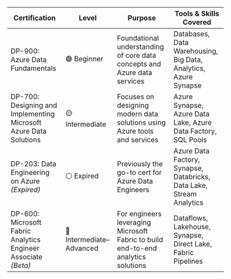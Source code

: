 | Certification                   | Level              | Purpose                                                                 | Tools & Skills Covered                                                 |
|--------------------------------|--------------------|-------------------------------------------------------------------------|------------------------------------------------------------------------|
| DP-900: Azure Data Fundamentals | 🟢 Beginner         | Foundational understanding of core data concepts and Azure data services | Databases, Data Warehousing, Big Data, Analytics, Azure Synapse        |
| DP-700: Designing and Implementing Microsoft Azure Data Solutions | 🟡 Intermediate       | Focuses on designing modern data solutions using Azure tools and services | Azure Synapse, Azure Data Lake, Azure Data Factory, SQL Pools          |
| DP-203: Data Engineering on Azure *(Expired)* | ⚪ Expired            | Previously the go-to cert for Azure Data Engineers                       | Azure Data Factory, Synapse, Databricks, Data Lake, Stream Analytics   |
| DP-600: Microsoft Fabric Analytics Engineer Associate *(Beta)* | 🔵 Intermediate–Advanced | For engineers leveraging Microsoft Fabric to build end-to-end analytics solutions | Dataflows, Lakehouse, Synapse, Direct Lake, Fabric Pipelines           |

